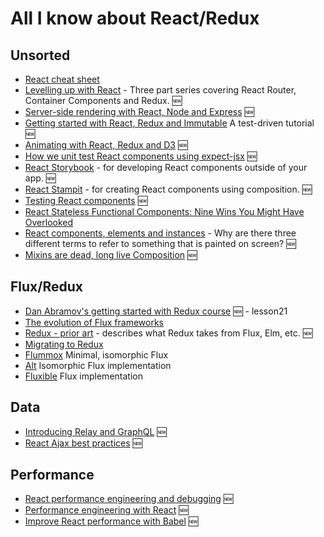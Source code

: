 # All I know about React/Redux

## Unsorted
 * [React cheat sheet](http://reactcheatsheet.com/)
 * [Levelling up with React](https://css-tricks.com/learning-react-router/) - Three part series covering React Router, Container Components and Redux. :new:
 * [Server-side rendering with React, Node and Express](https://www.smashingmagazine.com/2016/03/server-side-rendering-react-node-express/) :new:
 * [Getting started with React, Redux and Immutable](http://www.theodo.fr/blog/2016/03/getting-started-with-react-redux-and-immutable-a-test-driven-tutorial-part-1/) A test-driven tutorial :new:
 * [Animating with React, Redux and D3](http://swizec.com/blog/animating-with-react-redux-and-d3/swizec/6775) :new:
 * [How we unit test React components using expect-jsx](https://blog.algolia.com/how-we-unit-test-react-components-using-expect-jsx/) :new:
 * [React Storybook](https://voice.kadira.io/introducing-react-storybook-ec27f28de1e2#.p061ebg0y) - for developing React components outside of your app. :new:
 * [React Stampit](https://github.com/stampit-org/react-stamp) - for creating React components using composition. :new:
 * [Testing React components](http://rallycoding.com/blog/72408/testing-react-components) :new:
 * [React Stateless Functional Components: Nine Wins You Might Have Overlooked](https://medium.com/@housecor/react-stateless-functional-components-nine-wins-you-might-have-overlooked-997b0d933dbc#.lsdhl3lng)
 * [React components, elements and instances](https://medium.com/@dan_abramov/react-components-elements-and-instances-90800811f8ca) - Why are there three different terms to refer to something that is painted on screen? :new:
 * [Mixins are dead, long live Composition](https://medium.com/@dan_abramov/mixins-are-dead-long-live-higher-order-components-94a0d2f9e750) :new:

## Flux/Redux
 * [Dan Abramov's getting started with Redux course](https://egghead.io/series/getting-started-with-redux) :new: - lesson21
 * [The evolution of Flux frameworks](https://medium.com/@dan_abramov/the-evolution-of-flux-frameworks-6c16ad26bb31)
 * [Redux - prior art](http://redux.js.org/docs/introduction/PriorArt.html) - describes what Redux takes from Flux, Elm, etc. :new:
 * [Migrating to Redux](http://redux.js.org/docs/recipes/MigratingToRedux.html)
 * [Flummox](https://github.com/acdlite/flummox) Minimal, isomorphic Flux
 * [Alt](https://github.com/goatslacker/alt) Isomorphic Flux implementation
 * [Fluxible](http://fluxible.io/) Flux implementation

## Data
 * [Introducing Relay and GraphQL](https://facebook.github.io/react/blog/2015/02/20/introducing-relay-and-graphql.html) :new:
 * [React Ajax best practices](http://andrewhfarmer.com/react-ajax-best-practices/) :new:

## Performance
* [React performance engineering and debugging](http://benchling.engineering/performance-engineering-with-react/) :new:
* [Performance engineering with React](http://benchling.engineering/performance-engineering-with-react/) :new:
* [Improve React performance with Babel](https://medium.com/doctolib-engineering/improve-react-performance-with-babel-16f1becfaa25#.4xkkv79oa) :new:
